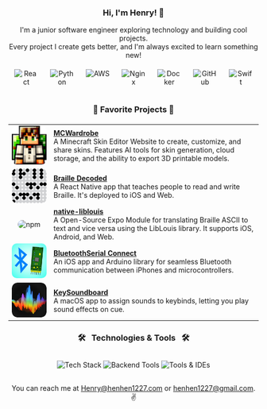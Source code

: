 <h3 align="center">Hi, I'm Henry! 👋</h3>

<p align="center">
    I'm a junior software engineer exploring technology and building cool projects.<br>
    Every project I create gets better, and I'm always excited to learn something new!
</p>

<div align="center" style="width: 100%; max-width: 600px; margin: 20px auto; display: flex; justify-content: space-around;">
    <img src="https://techstack-generator.vercel.app/react-icon.svg" alt="React" width="48" height="48" />
    <img src="https://techstack-generator.vercel.app/python-icon.svg" alt="Python" width="48" height="48" />
    <img src="https://techstack-generator.vercel.app/aws-icon.svg" alt="AWS" width="48" height="48" />
    <img src="https://techstack-generator.vercel.app/nginx-icon.svg" alt="Nginx" width="48" height="48" />
    <img src="https://techstack-generator.vercel.app/docker-icon.svg" alt="Docker" width="48" height="48" />
    <img src="https://techstack-generator.vercel.app/github-icon.svg" alt="GitHub" width="48" height="48" />
    <img src="https://techstack-generator.vercel.app/swift-icon.svg" alt="Swift" width="48" height="48" />
</div>

<h3 align="center">🌟 Favorite Projects 🌟</h3>

<table align="center" style="margin: 20px auto; border-collapse: collapse; width: 100%; max-width: 800px;">
  <tr>
    <td align="center" width="70px">
      <img src="/assets/images/projects/mcwardrobe_icon.png" alt="MCWardrobe" width="80px" style="border-radius: 10px;">
    </td>
    <td>
      <a href="https://mcwardrobe.com"><b>MCWardrobe</b></a> <br>
      A Minecraft Skin Editor Website to create, customize, and share skins. Features AI tools for skin generation, cloud storage, and the ability to export 3D printable models.
    </td>
  </tr>
  <tr>
    <td align="center">
      <img src="/assets/images/projects/braille_decoded.png" alt="Braille Decoded" width="80px" style="border-radius: 10px;">
    </td>
    <td>
      <a href="https://brailledecoded.com"><b>Braille Decoded</b></a> <br>
      A React Native app that teaches people to read and write Braille. It's deployed to iOS and Web.
    </td>
  </tr>
  <tr>
    <td align="center">
      <img src="https://skillicons.dev/icons?i=npm" alt="npm" width="80px" style="border-radius: 10px;">
    </td>
    <td>
      <a href="https://github.com/hen1227/native-liblouis"><b>native-liblouis</b></a> <br>
      A Open-Source Expo Module for translating Braille ASCII to text and vice versa using the LibLouis library. 
    It supports iOS, Android, and Web.
    </td>
  </tr>
  <tr>
    <td align="center">
      <img src="/assets/images/projects/bluetooth_serial_icon.png" alt="BluetoothSerial" width="80px" style="border-radius: 10px;">
    </td>
    <td>
      <a href="https://apps.apple.com/us/app/bluetooth-serial-connect/id6449396821"><b>BluetoothSerial Connect</b></a> <br>
      An iOS app and Arduino library for seamless Bluetooth communication between iPhones and microcontrollers.
    </td>
  </tr>
  <tr>
    <td align="center">
      <img src="/assets/images/projects/keysoundboard_icon.png" alt="KeySoundboard" width="80px" style="border-radius: 10px;">
    </td>
    <td>
      <a href="https://apps.apple.com/us/app/keysoundboard/id1636744123"><b>KeySoundboard</b></a> <br>
      A macOS app to assign sounds to keybinds, letting you play sound effects on cue.
    </td>
  </tr>
</table>

<h3 align="center">🛠️ &nbsp; Technologies & Tools &nbsp; 🛠️</h3>

<div align="center" style="flex-wrap: nowrap; width: 100%; max-width: 600px; margin: 20px auto;">
    <img align="center" src="https://skillicons.dev/icons?i=react,vite,typescript,python,tensorflow,pytorch,swift,java,p5js,threejs" alt="Tech Stack" style="margin: 10px 0;" />
    <img align="center" src="https://skillicons.dev/icons?i=git,nodejs,flask,nginx,postgresql,aws,azure,arduino,ubuntu,grafana" alt="Backend Tools" style="margin: 10px 0;" />
    <img align="center" src="https://skillicons.dev/icons?i=webstorm,idea,pycharm,vscode,photoshop,ai,blender,linux,bash,apple" alt="Tools & IDEs" style="margin: 10px 0;" />
</div>


[//]: # ([![Anurag's GitHub stats]&#40;https://github-readme-stats.vercel.app/api?username=hen1227&#41;]&#40;https://github.com/anuraghazra/github-readme-stats&#41;)

<p align="center">
    You can reach me at <a href="mailto:Henry@henhen1227.com">Henry@henhen1227.com</a> or <a href="mailto:henhen1227@gmail.com">henhen1227@gmail.com</a>.<br>
    ✌️
</p>
